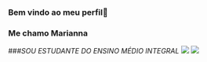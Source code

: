 ### Bem vindo ao meu perfil🤙 
### Me chamo Marianna 
###_SOU ESTUDANTE DO ENSINO MÉDIO INTEGRAL_
![](https://media.tenor.com/tIWicdRJ-wQAAAAC/love-you-lots-kiss.gif) ![](https://media.tenor.com/0wubNx76L5QAAAAM/cruce-yocruce.gif)
